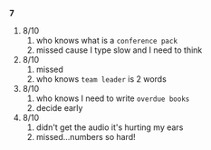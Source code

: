 **7**

1. 8/10
   1. who knows what is a `conference pack`
   2. missed cause I type slow and I need to think
2. 8/10
   1. missed
   2. who knows `team leader` is 2 words
3. 8/10
   1. who knows I need to write `overdue books`
   2. decide early
4. 8/10
   1. didn't get the audio it's hurting my ears
   2. missed...numbers so hard!
